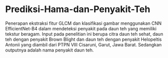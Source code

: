 # Prediksi-Hama-dan-Penyakit-Teh
Penerapan ekstraksi fitur GLCM dan klasifikasi gambar menggunakan CNN EfficientNet-B4 dalam mendeteksi penyakit pada daun teh yang memiliki tekstur beragam. Input pada penelitian ini berupa citra daun teh sehat, daun teh dengan penyakit Brown Blight dan daun teh dengan penyakit Helopeltis Antonii yang diambil dari PTPN VIII Cisaruni, Garut, Jawa Barat. Sedangkan outputnya adalah nama penyakit daun teh.
